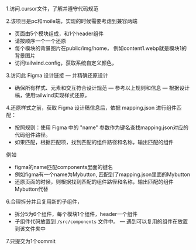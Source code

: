 1.访问.cursor文件，了解并遵守代码规范

2.该项目是pc和moile端，实现的时候需要考虑到兼容两端
 * 页面由5个模块组成，和1个header组件
 * 请按顺序一个一个还原
 * 每个模块的背景图片在public/img/home， 例如content1.webp就是模块1的背景图片
 * 访问tailwind.config，获取系统自定义颜色，

3.访问此 Figma 设计链接 
   — 并精确还原设计
   - 确保所有样式、元素和交互符合设计规范
   — 参考以上规则和信息
   — 根据设计稿，使用tailwind实现样式还原，

   
4.还原样式之前，获取 Figma 设计稿信息后，依据 mapping.json 进行组件匹配：
   - 按照规则：使用 Figma 中的 "name" 参数作为键名查找mapping.json对应的代码组件路径。
   - 如果匹配，根据匹配项，找到匹配的组件路径和名称，输出匹配的组件
   
   例如
   * figma的name匹配components里面的键名
   * 例如figma有一个name为Mybutton, 匹配到了mapping.json里面的Mybutton
   * 还原页面的时候，则根据找到匹配的组件路径和名称，输出匹配的组件Mybutton代替
    

6.合理拆分并且复用新的子组件，
- 拆分5为6个组件，每个模块1个组件，header一个组件
- 子组件代码放置到 `/src/components` 文件中。
— 遇到可以复用的组件在放置到该文件夹中  

7.只提交为1个commit